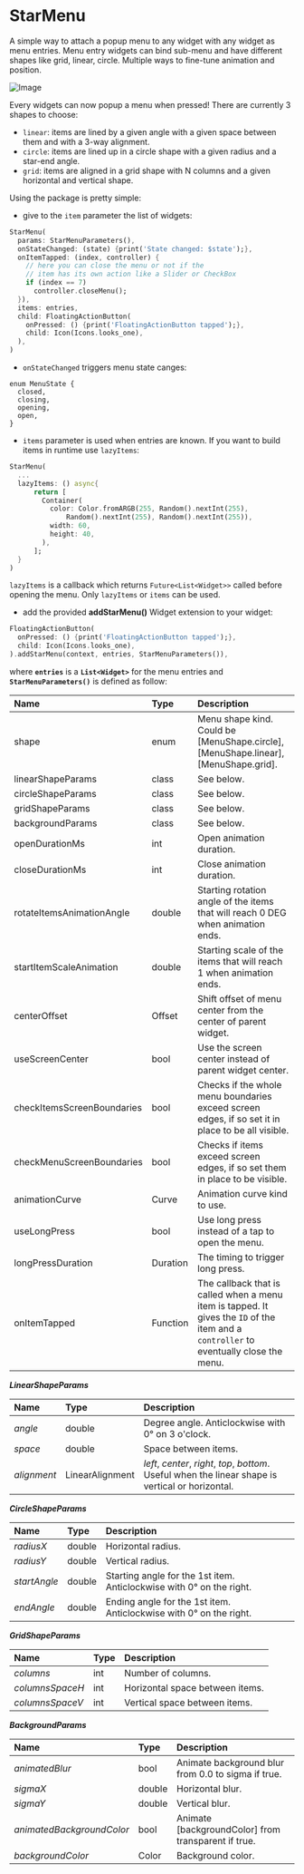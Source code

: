 # StarMenu
A simple way to attach a popup menu to any widget with any widget as menu entries. 
Menu entry widgets can bind sub-menu and have different shapes like grid, linear, circle. 
Multiple ways to fine-tune animation and position.

![Image](https://github.com/alnitak/flutter_star_menu/blob/master/images/StarMenuDemo.gif)

Every widgets can now popup a menu when pressed!
There are currently 3 shapes to choose:
* `linear`: items are lined by a given angle with a given space between them and with a 3-way alignment.
* `circle`: items are lined up in a circle shape with a given radius and a star-end angle.
* `grid`: items are aligned in a grid shape with N columns and a given horizontal and vertical shape.

Using the package is pretty simple:
* give to the `item` parameter the list of widgets:

```dart
StarMenu(
  params: StarMenuParameters(),
  onStateChanged: (state) {print('State changed: $state');},
  onItemTapped: (index, controller) {
    // here you can close the menu or not if the 
    // item has its own action like a Slider or CheckBox
    if (index == 7)
      controller.closeMenu();
  }),
  items: entries,
  child: FloatingActionButton(
    onPressed: () {print('FloatingActionButton tapped');},
    child: Icon(Icons.looks_one),
  ),
)
```
* `onStateChanged` triggers menu state canges: 

```
enum MenuState {
  closed,
  closing,
  opening,
  open,
}
```

* `items` parameter is used when entries are known. If you want to build items in runtime use `lazyItems`:

```dart
StarMenu(
  ...
  lazyItems: () async{
      return [
        Container(
          color: Color.fromARGB(255, Random().nextInt(255),
              Random().nextInt(255), Random().nextInt(255)),
          width: 60,
          height: 40,
        ),
      ];
  }
)
```
`lazyItems` is a callback which returns `Future<List<Widget>>` called before opening the menu.
Only `lazyItems` or `items` can be used. 

* add the provided **addStarMenu()** Widget extension to your widget:

```dart
FloatingActionButton(
  onPressed: () {print('FloatingActionButton tapped');},
  child: Icon(Icons.looks_one),
).addStarMenu(context, entries, StarMenuParameters()),
```
where **`entries`** is a **`List<Widget>`** for the menu entries and **`StarMenuParameters()`** is defined as follow:

|Name|Type|Description|
|:-------|:----------|:-----------|
|shape|enum|Menu shape kind. Could be [MenuShape.circle], [MenuShape.linear], [MenuShape.grid].|
|linearShapeParams|class|See below.|
|circleShapeParams|class|See below.|
|gridShapeParams|class|See below.
|backgroundParams|class|See below.
|openDurationMs|int|Open animation duration.
|closeDurationMs|int|Close animation duration.
|rotateItemsAnimationAngle|double|Starting rotation angle of the items that will reach 0 DEG when animation ends.
|startItemScaleAnimation|double|Starting scale of the items that will reach 1 when animation ends.
|centerOffset|Offset|Shift offset of menu center from the center of parent widget.
|useScreenCenter|bool|Use the screen center instead of parent widget center.
|checkItemsScreenBoundaries|bool|Checks if the whole menu boundaries exceed screen edges, if so set it in place to be all visible.
|checkMenuScreenBoundaries|bool|Checks if items exceed screen edges, if so set them in place to be visible.
|animationCurve|Curve|Animation curve kind to use.
|useLongPress|bool|Use long press instead of a tap to open the menu.
|longPressDuration|Duration|The timing to trigger long press.
|onItemTapped|Function|The callback that is called when a menu item is tapped. It gives the `ID` of the item and a `controller` to eventually close the menu.

***LinearShapeParams***

|Name|Type|Description|
|:-------|:----------|:-----------|
|*angle*|double|Degree angle. Anticlockwise with 0° on 3 o'clock.|
|*space*|double|Space between items.|
|*alignment*|LinearAlignment| *left*, *center*, *right*, *top*, *bottom*. Useful when the linear shape is vertical or horizontal.|

***CircleShapeParams***

|Name|Type|Description|
|:-------|:----------|:-----------|
|*radiusX*|double|Horizontal radius.|
|*radiusY*|double|Vertical radius.|
|*startAngle*|double|Starting angle for the 1st item. Anticlockwise with 0° on the right.|
|*endAngle*|double|Ending angle for the 1st item. Anticlockwise with 0° on the right.|

***GridShapeParams***

|Name|Type|Description|
|:-------|:----------|:-----------|
|*columns*|int|Number of columns.|
|*columnsSpaceH*|int|Horizontal space between items.| 
|*columnsSpaceV*|int|Vertical space between items.|

***BackgroundParams***

|Name|Type|Description|
|:-------|:----------|:-----------|
|*animatedBlur*|bool|Animate background blur from 0.0 to sigma if true.|
|*sigmaX*|double|Horizontal blur.|
|*sigmaY*|double|Vertical blur.|
|*animatedBackgroundColor*|bool|Animate [backgroundColor] from transparent if true.|
|*backgroundColor*|Color|Background color.| 
